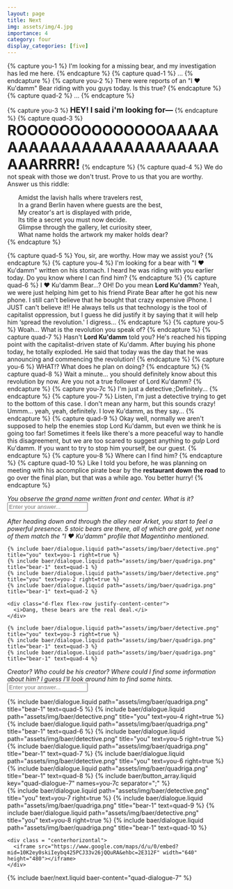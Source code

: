 ```yaml
---
layout: page
title: Next
img: assets/img/4.jpg
importance: 4
category: four
display_categories: [five]
---
```


{% capture you-1 %}
  I'm looking for a missing bear, and my investigation has led me here.
{% endcapture %}
{% capture quad-1 %}
  ...
{% endcapture %}
{% capture you-2 %}
  There were reports of an "I &#x2764;&#xfe0f; Ku'damm" Bear riding with you guys today. Is this true?
{% endcapture %}
{% capture quad-2 %}
  ...
{% endcapture %}

{% capture you-3 %}
  <b style="font-size: 1.1rem">HEY! I said i'm looking for—</b>
{% endcapture %}
{% capture quad-3 %}
  <b style="font-size: 2rem">ROOOOOOOOOOOOOOAAAAAAAAAAAAAAAAAAAAAAAAAAAARRRR!</b>
{% endcapture %}
{% capture quad-4 %}
  We do not speak with those we don't trust. Prove to us that you are worthy. Answer us this riddle:
  <div style="margin-left: 25px">
  Amidst the lavish halls where travelers rest,<br>
  In a grand Berlin haven where guests are the best,<br>
  My creator's art is displayed with pride,<br>
  Its title a secret you must now decide.<br>
  Glimpse through the gallery, let curiosity steer,<br>
  What name holds the artwork my maker holds dear?
  </div>
{% endcapture %}

{% capture quad-5 %}
  You, sir, are worthy. How may we assist you?
{% endcapture %}
{% capture you-4 %}
  I'm looking for a bear with "I &#x2764;&#xfe0f; Ku'damm" written on his stomach. I heard he was riding with you earlier today. Do you know where I can find him?
{% endcapture %}
{% capture quad-6 %}
  I &#x2764;&#xfe0f; Ku'damm Bear…? OH! Do you mean <b>Lord Ku'damm</b>? Yeah, we were just helping him get to his friend Pirate Bear after he got his new phone. I still can't believe that he bought that crazy expensive iPhone. I JUST can't believe it!! He always tells us that technology is the tool of capitalist oppression, but I guess he did justify it by saying that it will help him ‘spread the revolution.' I digress...
{% endcapture %}
{% capture you-5 %}
  Woah… What is the revolution you speak of?
{% endcapture %}
{% capture quad-7 %}
  Hasn't <b>Lord Ku'damm</b> told you? He's reached his tipping point with the capitalist-driven state of Ku'damm. After buying his phone today, he totally exploded. He said that today was the day that he was announcing and commencing the revolution!
{% endcapture %}
{% capture you-6 %}
  WHAT!? What does he plan on doing?
{% endcapture %}
{% capture quad-8 %}
  Wait a minute… you should definitely know about this revolution by now. Are you not a true follower of Lord Ku'damm?
{% endcapture %}
{% capture you-7c %}
  I'm just a detective.;Definitely...
{% endcapture %}
{% capture you-7 %}
  <span baer-content="quad-dialogue-7" baer-option="0">Listen, I'm just a detective trying to get to the bottom of this case. I don't mean any harm, but this sounds crazy! </span>
<span baer-content="quad-dialogue-7" baer-option="1">Ummm... yeah, yeah, definitely. I love Ku'damm, as they say...</span>
{% endcapture %}
{% capture quad-9 %}
  Okay well, normally we aren't supposed to help the enemies stop Lord Ku'damm, but even we think he is going too far! Sometimes it feels like there's a more peaceful way to handle this disagreement, but we are too scared to suggest anything to *gulp* Lord Ku'damm. If you want to try to stop him yourself, be our guest.
{% endcapture %}
{% capture you-8 %}
  Where can I find him?
{% endcapture %}
{% capture quad-10 %}
  Like I told you before, he was planning on meeting with his accomplice pirate bear by the <b>restaurant down the road</b> to go over the final plan, but that was a while ago. You better hurry!
{% endcapture %}

<div class="baer-dialogue-group">
  <div class="d-flex flex-column align-items-center gap-5">
    <!-- TODO: handle this text -->
    <i>You observe the grand name written front and center. What is it?</i>
    <form baer-key="quadriga-unlock">
      <input placeholder="Enter your answer...">
    </form>
  </div>

  <div class="baer-dialogue-group" baer-content="quadriga-unlock">
    <div class="d-flex flex-column align-center gap-5">
      <i>After heading down and through the alley near Arket, you start to feel a powerful presence.</i>
      <i>5 stoic bears are there, all of which are gold, yet none of them match the "I &#x2764;&#xfe0f; Ku'damm" profile that Magentinho mentioned.</i>
    </div>
  
    {% include baer/dialogue.liquid path="assets/img/baer/detective.png" title="you" text=you-1 right=true %}
    {% include baer/dialogue.liquid path="assets/img/baer/quadriga.png" title="bear-1" text=quad-1 %}
    {% include baer/dialogue.liquid path="assets/img/baer/detective.png" title="you" text=you-2 right=true %}
    {% include baer/dialogue.liquid path="assets/img/baer/quadriga.png" title="bear-1" text=quad-2 %}
    
    <div class="d-flex flex-row justify-content-center">
      <i>Dang, these bears are the real deal.</i>
    </div>

    {% include baer/dialogue.liquid path="assets/img/baer/detective.png" title="you" text=you-3 right=true %}
    {% include baer/dialogue.liquid path="assets/img/baer/quadriga.png" title="bear-1" text=quad-3 %}
    {% include baer/dialogue.liquid path="assets/img/baer/quadriga.png" title="bear-1" text=quad-4 %}
  </div>

  <div class="d-flex flex-column align-items-center gap-5" baer-content="quadriga-unlock">
    <i>Creator? Who could be his creator? Where could I find some information about him? I guess I'll look around him to find some hints.</i>
    <form baer-key="quadriga-riddle">
        <input placeholder="Enter your answer...">
    </form>
  </div>

  <div class="baer-dialogue-group" baer-content="quadriga-riddle">
    {% include baer/dialogue.liquid path="assets/img/baer/quadriga.png" title="bear-1" text=quad-5 %}
    {% include baer/dialogue.liquid path="assets/img/baer/detective.png" title="you" text=you-4 right=true %}
    {% include baer/dialogue.liquid path="assets/img/baer/quadriga.png" title="bear-1" text=quad-6 %}
    {% include baer/dialogue.liquid path="assets/img/baer/detective.png" title="you" text=you-5 right=true %}
    {% include baer/dialogue.liquid path="assets/img/baer/quadriga.png" title="bear-1" text=quad-7 %}
    {% include baer/dialogue.liquid path="assets/img/baer/detective.png" title="you" text=you-6 right=true %}
    {% include baer/dialogue.liquid path="assets/img/baer/quadriga.png" title="bear-1" text=quad-8 %}
    {% include baer/button_array.liquid key="quad-dialogue-7" names=you-7c separator=";" %}
  </div>

  <div class="baer-dialogue-group" baer-content="quad-dialogue-7">
    {% include baer/dialogue.liquid path="assets/img/baer/detective.png" title="you" text=you-7 right=true %}
    {% include baer/dialogue.liquid path="assets/img/baer/quadriga.png" title="bear-1" text=quad-9 %}
    {% include baer/dialogue.liquid path="assets/img/baer/detective.png" title="you" text=you-8 right=true %}
    {% include baer/dialogue.liquid path="assets/img/baer/quadriga.png" title="bear-1" text=quad-10 %}

    <div class = "centerhorizontal">
      <iframe src="https://www.google.com/maps/d/u/0/embed?mid=10K2ey0skiIeybq425PCJ33v26jQQuRA&ehbc=2E312F" width="640" height="480"></iframe>
    </div>
  </div>
</div>

{% include baer/next.liquid baer-content="quad-dialogue-7" %}
